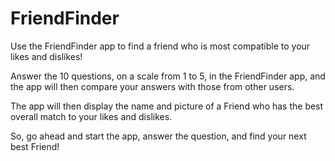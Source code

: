 # FriendFinder

Use the FriendFinder app to find a friend who is most compatible to your likes and dislikes! 

Answer the 10 questions, on a scale from 1 to 5, in the FriendFinder app, and the app will then compare your answers with those from other 
users. 

The app will then display the name and picture of a Friend who has the best overall match to your likes and dislikes.

So, go ahead and start the app, answer the question, and find your next best Friend!
